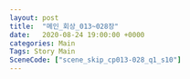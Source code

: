 ```yaml
---
layout: post
title:  "메인_회상_013~028장"
date:   2020-08-24 19:00:00 +0000
categories: Main
Tags: Story Main
SceneCode: ["scene_skip_cp013-028_q1_s10"]
---
```

